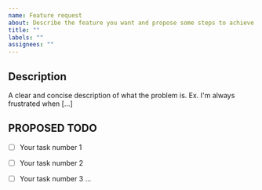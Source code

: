 ```yaml
---
name: Feature request
about: Describe the feature you want and propose some steps to achieve it
title: ""
labels: ""
assignees: ""
---
```


## Description
A clear and concise description of what the problem is. Ex. I'm always frustrated when [...]

## PROPOSED TODO

- [ ] Your task number 1
- [ ] Your task number 2
- [ ] Your task number 3
...


